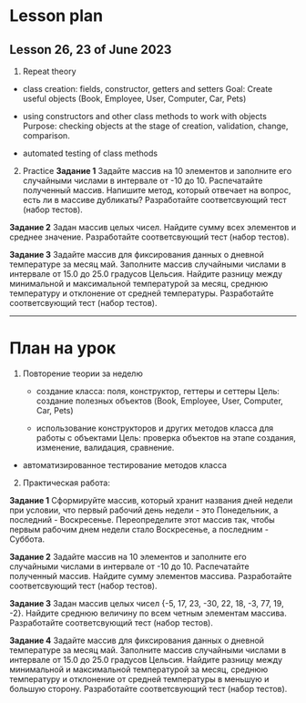 # Lesson plan
## Lesson 26, 23 of June 2023

1. Repeat theory
- class creation: fields, constructor, getters and setters
  Goal: Create useful objects (Book, Employee, User, Computer, Car, Pets)

- using constructors and other class methods to work with objects
  Purpose: checking objects at the stage of creation, validation, change, comparison.

- automated testing of class methods

2. Practice
**Задание 1**
Задайте массив на 10 элементов и заполните его случайными числами в интервале от -10 до 10.
Распечатайте полученный массив.
Напишите метод, который отвечает на вопрос, есть ли в массиве дубликаты?
Разработайте соответсвующий тест (набор тестов).

**Задание 2**
Задан массив целых чисел. Найдите сумму всех элементов и среднее значение.
Разработайте соответсвующий тест (набор тестов).

**Задание 3**
Задайте массив для фиксирования данных о дневной температуре за месяц май. Заполните
массив случайными числами в интервале от 15.0 до 25.0 градусов Цельсия. Найдите
разницу между минимальной и максимальной температурой за месяц, среднюю температуру и 
отклонение от средней температуры.
Разработайте соответсвующий тест (набор тестов).

________________________

# План на урок
1. Повторение теории за неделю
   - создание класса: поля, конструктор, геттеры и сеттеры 
   Цель: создание полезных объектов (Book, Employee, User, Computer, Car, Pets)

   - использование конструкторов и других методов класса для работы с объектами 
   Цель: проверка объектов на этапе создания, изменение, валидация, сравнение.

- автоматизированное тестирование методов класса

2. Практическая работа:

**Задание 1**
Сформируйте массив, который хранит названия дней недели при условии, что первый
рабочий день недели - это Понедельник, а последний - Воскресенье.
Переопределите этот массив так, чтобы первым рабочим днем недели стало 
Воскресенье, а последним - Суббота.

**Задание 2**
Задайте массив на 10 элементов и заполните его случайными числами в интервале от -10 до 10.
Распечатайте полученный массив.
Найдите сумму элементов массива.
Разработайте соответсвующий тест (набор тестов).

**Задание 3**
Задан массив целых чисел {-5, 17, 23, -30, 22, 18, -3, 77, 19, -2}. Найдите среднюю
величину по всем четным элементам массива. 
Разработайте соответсвующий тест (набор тестов).

**Задание 4**
Задайте массив для фиксирования данных о дневной температуре за месяц май. Заполните
массив случайными числами в интервале от 15.0 до 25.0 градусов Цельсия. Найдите
разницу между минимальной и максимальной температурой за месяц, среднюю температуру и
отклонение от средней температуры в меньшую и большую сторону.
Разработайте соответсвующий тест (набор тестов).